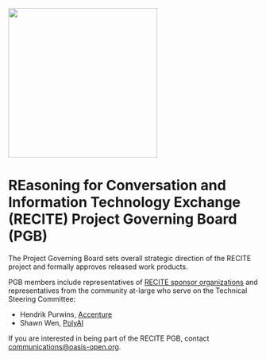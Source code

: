 <img src="artwork/RECITE-5.png" width="300">

# REasoning for Conversation and Information Technology Exchange (RECITE) Project Governing Board (PGB)

The Project Governing Board sets overall strategic direction of the RECITE project and formally approves released work products. 

PGB members include representatives of [RECITE sponsor organizations](https://github.com/recite-oasis/oasis-open-project/blob/main/SPONSORS.md) and representatives from the community at-large who serve on the Technical Steering Committee: 
  
* Hendrik Purwins, [Accenture](https://www.accenture.com/)
* Shawn Wen, [PolyAI](https://www.polyai.com/)

If you are interested in being part of the RECITE PGB, contact communications@oasis-open.org.
